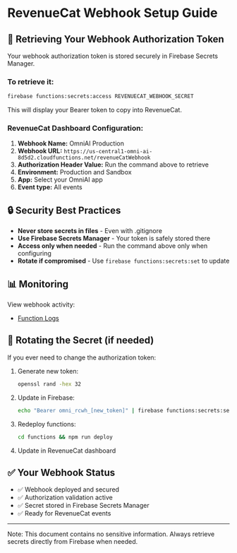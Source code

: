 # RevenueCat Webhook Setup Guide

## 🔐 Retrieving Your Webhook Authorization Token

Your webhook authorization token is stored securely in Firebase Secrets Manager. 

### To retrieve it:

```bash
firebase functions:secrets:access REVENUECAT_WEBHOOK_SECRET
```

This will display your Bearer token to copy into RevenueCat.

### RevenueCat Dashboard Configuration:

1. **Webhook Name:** OmniAI Production
2. **Webhook URL:** `https://us-central1-omni-ai-8d5d2.cloudfunctions.net/revenueCatWebhook`
3. **Authorization Header Value:** Run the command above to retrieve
4. **Environment:** Production and Sandbox
5. **App:** Select your OmniAI app
6. **Event type:** All events

## 🔒 Security Best Practices

- **Never store secrets in files** - Even with .gitignore
- **Use Firebase Secrets Manager** - Your token is safely stored there
- **Access only when needed** - Run the command above only when configuring
- **Rotate if compromised** - Use `firebase functions:secrets:set` to update

## 📊 Monitoring

View webhook activity:
- [Function Logs](https://console.firebase.google.com/project/omni-ai-8d5d2/functions/logs?search=revenueCatWebhook)

## 🔄 Rotating the Secret (if needed)

If you ever need to change the authorization token:

1. Generate new token:
   ```bash
   openssl rand -hex 32
   ```

2. Update in Firebase:
   ```bash
   echo "Bearer omni_rcwh_[new_token]" | firebase functions:secrets:set REVENUECAT_WEBHOOK_SECRET
   ```

3. Redeploy functions:
   ```bash
   cd functions && npm run deploy
   ```

4. Update in RevenueCat dashboard

## ✅ Your Webhook Status

- ✅ Webhook deployed and secured
- ✅ Authorization validation active
- ✅ Secret stored in Firebase Secrets Manager
- ✅ Ready for RevenueCat events

---
Note: This document contains no sensitive information. 
Always retrieve secrets directly from Firebase when needed.